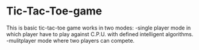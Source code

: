 # Tic-Tac-Toe-game
This is basic tic-tac-toe game works in two modes:
-single player mode in which player have to play against C.P.U. with defined intelligent algorithms.
-mulitplayer mode where two players can compete.
